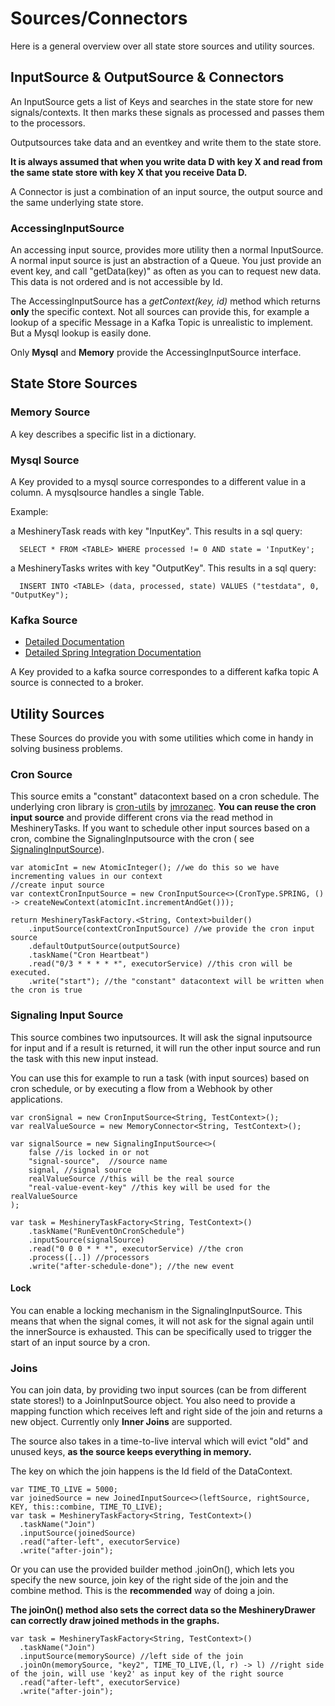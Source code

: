 # Sources/Connectors

Here is a general overview over all state store sources and utility sources.

## InputSource & OutputSource & Connectors

An InputSource gets a list of Keys and searches in the state store for new signals/contexts. It then marks these signals
as processed and passes them to the processors.

Outputsources take data and an eventkey and write them to the state store.

**It is always assumed that when you write data D with key X and read from the same state store with key X that you
receive Data D.**

A Connector is just a combination of an input source, the output source and the same underlying state store.

### AccessingInputSource

An accessing input source, provides more utility then a normal InputSource. A normal input source is just an abstraction
of a Queue. You just provide an event key, and call "getData(key)" as often as you can to request new data. This data is
not ordered and is not accessible by Id.

The AccessingInputSource has a _getContext(key, id)_ method which returns **only** the specific context. Not all sources
can provide this, for example a lookup of a specific Message in a Kafka Topic is unrealistic to implement. But a Mysql
lookup is easily done.

Only **Mysql** and **Memory** provide the AccessingInputSource interface.

## State Store Sources

### Memory Source  <a name="Memory"></a>

A key describes a specific list in a dictionary.

### Mysql Source <a name="Mysql"></a>

A Key provided to a mysql source correspondes to a different value in a column. A mysqlsource handles a single Table.

Example:

a MeshineryTask reads with key "InputKey". This results in a sql query:

      SELECT * FROM <TABLE> WHERE processed != 0 AND state = 'InputKey';

a MeshineryTasks writes with key "OutputKey". This results in a sql query:

      INSERT INTO <TABLE> (data, processed, state) VALUES ("testdata", 0, "OutputKey");

### Kafka Source <a name="Kafka"></a>

* [Detailed Documentation](modules/connectors/kafka/kafka-connector/kafka.md)
* [Detailed Spring Integration Documentation](modules/connectors/kafka/kafka-connector-config/kafka.md)

A Key provided to a kafka source correspondes to a different kafka topic A source is connected to a broker.

## Utility Sources

These Sources do provide you with some utilities which come in handy in solving business problems.

### Cron Source  <a name="Cron"></a>

This source emits a "constant" datacontext based on a cron schedule. The underlying cron library
is [cron-utils](https://github.com/jmrozanec/cron-utils)
by [jmrozanec](https://github.com/jmrozanec).
**You can reuse the cron input source** and provide different crons via the read method in MeshineryTasks. If you want
to schedule other input sources based on a cron, combine the SignalingInputsource with the cron (
see [SignalingInputSource](#SignalingInputSource)).

    var atomicInt = new AtomicInteger(); //we do this so we have incrementing values in our context
    //create input source
    var contextCronInputSource = new CronInputSource<>(CronType.SPRING, () -> createNewContext(atomicInt.incrementAndGet()));

    return MeshineryTaskFactory.<String, Context>builder()
        .inputSource(contextCronInputSource) //we provide the cron input source
        .defaultOutputSource(outputSource)
        .taskName("Cron Heartbeat")
        .read("0/3 * * * * *", executorService) //this cron will be executed.
        .write("start"); //the "constant" datacontext will be written when the cron is true

### Signaling Input Source <a name="SignalingInputSource"></a>

This source combines two inputsources. It will ask the signal inputsource for input and if a result is returned, it will
run the other input source and run the task with this new input instead.

You can use this for example to run a task (with input sources) based on cron schedule, or by executing a flow from a
Webhook by other applications.

    var cronSignal = new CronInputSource<String, TestContext>();
    var realValueSource = new MemoryConnector<String, TestContext>();

    var signalSource = new SignalingInputSource<>(
        false //is locked in or not
        "signal-source",  //source name
        signal, //signal source
        realValueSource //this will be the real source
        "real-value-event-key" //this key will be used for the realValueSource 
    );

    var task = MeshineryTaskFactory<String, TestContext>()
        .taskName("RunEventOnCronSchedule")
        .inputSource(signalSource)
        .read("0 0 0 * * *", executorService) //the cron
        .process([..]) //processors
        .write("after-schedule-done"); //the new event

#### Lock

You can enable a locking mechanism in the SignalingInputSource. This means that when the signal comes, it will not ask
for the signal again until the innerSource is exhausted. This can be specifically used to trigger the start of an input
source by a cron.

### Joins

You can join data, by providing two input sources (can be from different state stores!) to a JoinInputSource object. You
also need to provide a mapping function which receives left and right side of the join and returns a new object.
Currently only **Inner Joins** are supported.

The source also takes in a time-to-live interval which will evict "old"
and unused keys, **as the source keeps everything in memory.**

The key on which the join happens is the Id field of the DataContext.

    var TIME_TO_LIVE = 5000;
    var joinedSource = new JoinedInputSource<>(leftSource, rightSource, KEY, this::combine, TIME_TO_LIVE);
    var task = MeshineryTaskFactory<String, TestContext>()
      .taskName("Join")
      .inputSource(joinedSource)
      .read("after-left", executorService)
      .write("after-join");

Or you can use the provided builder method .joinOn(), which lets you specify the new source, join key of the right side
of the join and the combine method. This is the **recommended** way of doing a join.

**The joinOn() method also sets the correct data so the MeshineryDrawer can correctly draw joined methods in the
graphs.**

    var task = MeshineryTaskFactory<String, TestContext>()
      .taskName("Join")
      .inputSource(memorySource) //left side of the join
      .joinOn(memorySource, "key2", TIME_TO_LIVE,(l, r) -> l) //right side of the join, will use 'key2' as input key of the right source
      .read("after-left", executorService)
      .write("after-join");